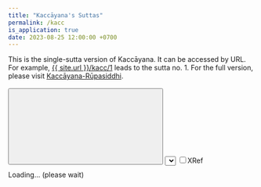 ```yaml
---
title: "Kaccāyana's Suttas"
permalink: /kacc
is_application: true
date: 2023-08-25 12:00:00 +0700
---
```


This is the single-sutta version of Kaccāyana. It can be accessed by URL. For example, [{{ site.url }}/kacc/1](/kacc/1) leads to the sutta no. 1. For the full version, please visit [Kaccāyana-Rūpasiddhi](/kaccrupa).

<div id="toolbar" style="padding-bottom:10px;padding-top:3px;z-index:10;">
<span class="toolbarbg">
<button onClick="bcUtil.toggleToolBar(kaccrupaSingle);"><svg class="icon"><use xlink:href="/assets/fontawesome/custom.svg#window-maximize"></use></svg></button>
<select id="suttaselector" title="Sutta number to go" onChange="kaccrupaSingle.goSutta();"></select>
<label for="xref"><input type="checkbox" id="xref" onClick="kaccrupaSingle.updateDisplay();">XRef</label>
</span>
</div>
<div id="textdisplay" class="textdisplay">Loading... (please wait)</div>
<script src="/assets/js/kaccrupasingle.js"></script>
<script src="/assets/js/pako_inflate.min.js"></script>
<script>
kaccrupaSingle.util = bcUtil;
kaccrupaSingle.loadText();
</script>
